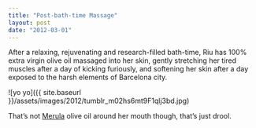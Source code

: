 ```yaml
---
title: "Post-bath-time Massage"
layout: post
date: "2012-03-01"
---
```


After a relaxing, rejuvenating and research-filled bath-time, Riu has 100% extra virgin olive oil massaged into her skin, gently stretching her tired muscles after a day of kicking furiously, and softening her skin after a day exposed to the harsh elements of Barcelona city.

![yo yo]({{ site.baseurl }}/assets/images/2012/tumblr_m02hs6mt9F1qlj3bd.jpg)

That’s not [Merula](http://www.marquesdevaldueza.com/merula/ing/ "Merula") olive oil around her mouth though, that’s just drool.
